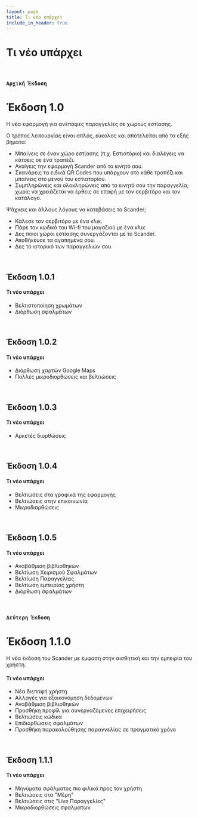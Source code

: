 ```yaml
---
layout: page
title: Τι νέο υπάρχει
include_in_header: true
---
```


# Τι νέο υπάρχει

<br>

### `Αρχική Έκδοση`
# **Έκδοση 1.0**
Η νέα εφαρμογή για ανέπαφες παραγγελίες σε χώρους εστίασης.

Ο τρόπος λειτουργίας είναι απλός, εύκολος και αποτελείται από τα εξής βήματα:

- Μπαίνεις σε έναν χώρο εστίασης (π.χ. Eστιατόριο) και διαλέγεις να κάτσεις σε ένα
 τραπέζι.
- Ανοίγεις την εφαρμογή Scander από το κινητό σου.
- Σκανάρεις τα ειδικά QR Codes που υπάρχουν στο κάθε τραπέζι και μπαίνεις στο
 μενού του εστιατορίου.
- Συμπληρώνεις και ολοκληρώνεις από το κινητό σου την παραγγελία, χωρίς να
 χρειάζεται να έρθεις σε επαφή με τον σερβιτόρο και τον κατάλογο.

Ψάχνεις και άλλους λόγους να κατεβάσεις το Scander;

- Κάλεσε τον σερβιτόρο με ένα κλικ.
- Πάρε τον κωδικό του Wi-fi του μαγαζιού με ένα κλικ.
- Δες ποιοι χώροι εστίασης συνεργάζονται με το Scander.
- Αποθήκευσε τα αγαπημένα σου.
- Δες το ιστορικό των παραγγελιών σου.

<br>

## **Έκδοση 1.0.1**

#### Τι νέο υπάρχει
- Βελτιστοποίηση χρωμάτων
- Διόρθωση σφαλμάτων

<br>

## **Έκδοση 1.0.2**

#### Τι νέο υπάρχει
- Διόρθωση χαρτών Google Maps
- Πολλές μικρoδιορθώσεις και βελτιώσεις

<br>

## **Έκδοση 1.0.3**

#### Τι νέο υπάρχει
- Αρκετές διορθώσεις

<br>

## **Έκδοση 1.0.4**

#### Τι νέο υπάρχει
- Βελτιώσεις στα γραφικά της εφαρμογής
- Βελτιώσεις στην επικοινωνία
- Μικροδιορθώσεις

<br>

## **Έκδοση 1.0.5**

#### Τι νέο υπάρχει
- Αναβάθμιση βιβλιοθηκών
- Βελτίωση Χειρισμού Σφαλμάτων
- Βελτίωση Παραγγελίας
- Βελτίωση εμπειρίας χρήστη
- Διόρθωση σφαλμάτων

<br>

### `Δεύτερη Έκδοση`
# **Έκδοση 1.1.0**
Η νέα έκδοση του Scander με έμφαση στην αισθητική και την εμπειρία του χρήστη.

#### Τι νέο υπάρχει
- Νέα διεπαφή χρήστη
- Αλλαγές για εξοικονόμηση δεδομένων
- Αναβάθμιση βιβλιοθηκών
- Προσθήκη προφίλ για συνεργαζόμενες επιχειρήσεις
- Βελτιώσεις κώδικα
- Επιδιορθώσεις σφαλμάτων
- Προσθήκη παρακολούθησης παραγγελίας σε πραγματικό χρόνο

<br>

## **Έκδοση 1.1.1**

#### Τι νέο υπάρχει
- Μηνύματα σφάλματος πιο φιλικά προς τον χρήστη
- Βελτιώσεις στα "Μέρη"
- Βελτιώσεις στις "Live Παραγγελίες"
- Μικροδιορθώσεις σφαλμάτων

<br>

